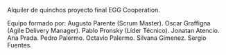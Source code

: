 Alquiler de quinchos proyecto final EGG Cooperation.

Equipo formado por:
Augusto Parente (Scrum Master).
Oscar Graffigna (Agile Delivery Manager).
Pablo Pronsky (Líder Técnico).
Jonatan Atencio.
Ana Prada.
Pedro Palermo.
Octavio Palermo.
Silvana Gimenez.
Sergio Fuentes.
